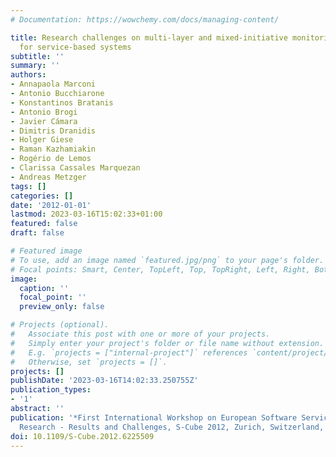 ```yaml
---
# Documentation: https://wowchemy.com/docs/managing-content/

title: Research challenges on multi-layer and mixed-initiative monitoring and adaptation
  for service-based systems
subtitle: ''
summary: ''
authors:
- Annapaola Marconi
- Antonio Bucchiarone
- Konstantinos Bratanis
- Antonio Brogi
- Javier Cámara
- Dimitris Dranidis
- Holger Giese
- Raman Kazhamiakin
- Rogério de Lemos
- Clarissa Cassales Marquezan
- Andreas Metzger
tags: []
categories: []
date: '2012-01-01'
lastmod: 2023-03-16T15:02:33+01:00
featured: false
draft: false

# Featured image
# To use, add an image named `featured.jpg/png` to your page's folder.
# Focal points: Smart, Center, TopLeft, Top, TopRight, Left, Right, BottomLeft, Bottom, BottomRight.
image:
  caption: ''
  focal_point: ''
  preview_only: false

# Projects (optional).
#   Associate this post with one or more of your projects.
#   Simply enter your project's folder or file name without extension.
#   E.g. `projects = ["internal-project"]` references `content/project/deep-learning/index.md`.
#   Otherwise, set `projects = []`.
projects: []
publishDate: '2023-03-16T14:02:33.250755Z'
publication_types:
- '1'
abstract: ''
publication: '*First International Workshop on European Software Services and Systems
  Research - Results and Challenges, S-Cube 2012, Zurich, Switzerland, June 5, 2012*'
doi: 10.1109/S-Cube.2012.6225509
---
```

